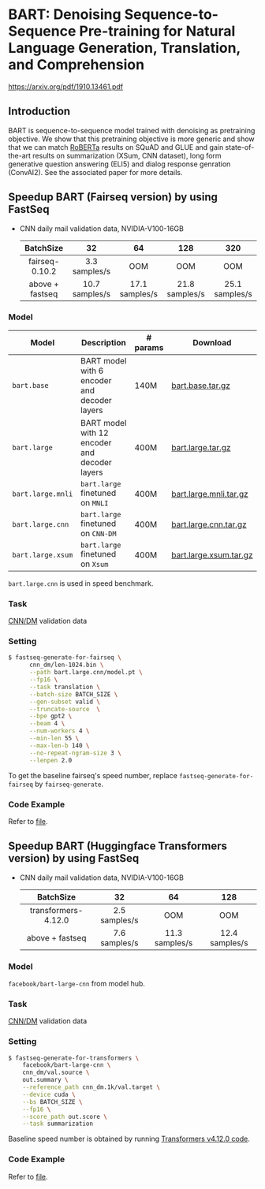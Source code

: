 # BART: Denoising Sequence-to-Sequence Pre-training for Natural Language Generation, Translation, and Comprehension

https://arxiv.org/pdf/1910.13461.pdf

## Introduction

BART is sequence-to-sequence model trained with denoising as pretraining objective. We show that this pretraining objective is more generic and show that we can match [RoBERTa](../roberta) results on SQuAD and GLUE and gain state-of-the-art results on summarization (XSum, CNN dataset), long form generative question answering (ELI5) and dialog response genration (ConvAI2). See the associated paper for more details.

## Speedup BART (Fairseq version) by using FastSeq

- CNN daily mail validation data, NVIDIA-V100-16GB

  |     BatchSize    |       32      |        64       |      128       |	320	 |
  |:----------------:|:-------------:|:---------------:|:--------------:|:--------------:|
  | fairseq-0.10.2    | 3.3 samples/s |       OOM       |      OOM       |      OOM       |
  | above + fastseq  | 10.7 samples/s | 17.1 samples/s  | 21.8 samples/s | 25.1 samples/s |

### Model

Model | Description | # params | Download
---|---|---|---
`bart.base` | BART model with 6 encoder and decoder layers | 140M | [bart.base.tar.gz](https://dl.fbaipublicfiles.com/fairseq/models/bart.base.tar.gz)
`bart.large` | BART model with 12 encoder and decoder layers | 400M | [bart.large.tar.gz](https://dl.fbaipublicfiles.com/fairseq/models/bart.large.tar.gz)
`bart.large.mnli` | `bart.large` finetuned on `MNLI` | 400M | [bart.large.mnli.tar.gz](https://dl.fbaipublicfiles.com/fairseq/models/bart.large.mnli.tar.gz)
`bart.large.cnn` | `bart.large` finetuned on `CNN-DM` | 400M | [bart.large.cnn.tar.gz](https://dl.fbaipublicfiles.com/fairseq/models/bart.large.cnn.tar.gz)
`bart.large.xsum` | `bart.large` finetuned on `Xsum` | 400M | [bart.large.xsum.tar.gz](https://dl.fbaipublicfiles.com/fairseq/models/bart.large.xsum.tar.gz)

`bart.large.cnn` is used in speed benchmark.

### Task
[CNN/DM](https://github.com/harvardnlp/sent-summary) validation data

### Setting

```bash
$ fastseq-generate-for-fairseq \
      cnn_dm/len-1024.bin \
      --path bart.large.cnn/model.pt \
      --fp16 \
      --task translation \
      --batch-size BATCH_SIZE \
      --gen-subset valid \
      --truncate-source  \
      --bpe gpt2 \
      --beam 4 \
      --num-workers 4 \
      --min-len 55 \
      --max-len-b 140 \
      --no-repeat-ngram-size 3 \
      --lenpen 2.0
```

To get the baseline fairseq's speed number, replace `fastseq-generate-for-fairseq` by `fairseq-generate`.

### Code Example
Refer to [file](../../tests/optimizer/fairseq/test_fairseq_optimizer.py).

## Speedup BART (Huggingface Transformers version) by using FastSeq

- CNN daily mail validation data, NVIDIA-V100-16GB

  |      BatchSize      |       32      |       64       |       128      |
  |:-------------------:|:-------------:|:--------------:|:--------------:|
  | transformers-4.12.0  | 2.5 samples/s |      OOM       |      OOM       |
  |  above + fastseq    | 7.6 samples/s | 11.3 samples/s  | 12.4 samples/s  |


### Model
`facebook/bart-large-cnn` from model hub.

### Task
[CNN/DM](https://github.com/harvardnlp/sent-summary) validation data

### Setting

```bash
$ fastseq-generate-for-transformers \
    facebook/bart-large-cnn \
    cnn_dm/val.source \
    out.summary \
    --reference_path cnn_dm.1k/val.target \
    --device cuda \
    --bs BATCH_SIZE \
    --fp16 \
    --score_path out.score \
    --task summarization
```

Baseline speed number is obtained by running [Transformers v4.12.0 code](https://github.com/huggingface/transformers/blob/b0892fa0e8df02d683e05e625b3903209bff362d/examples/seq2seq/run_eval.py).

### Code Example
Refer to [file](../../tests/optimizer/transformers/test_bart_optimizer.py).

